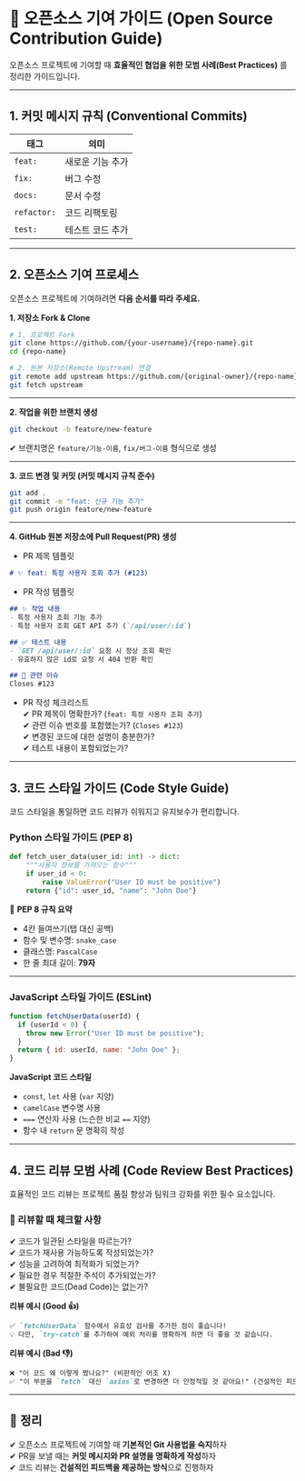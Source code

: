 # 📜 오픈소스 기여 가이드 (Open Source Contribution Guide)

오픈소스 프로젝트에 기여할 때 **효율적인 협업을 위한 모범 사례(Best Practices)** 를 정리한 가이드입니다.  

---

## 1. 커밋 메시지 규칙 (Conventional Commits)
| 태그 | 의미 |
|------|------|
| `feat:` | 새로운 기능 추가 |
| `fix:` | 버그 수정 |
| `docs:` | 문서 수정 |
| `refactor:` | 코드 리팩토링 |
| `test:` | 테스트 코드 추가 |

---

## 2. 오픈소스 기여 프로세스
오픈소스 프로젝트에 기여하려면 **다음 순서를 따라 주세요.**  

**1. 저장소 Fork & Clone**

```bash
# 1. 프로젝트 Fork
git clone https://github.com/{your-username}/{repo-name}.git
cd {repo-name}

# 2. 원본 저장소(Remote Upstream) 연결
git remote add upstream https://github.com/{original-owner}/{repo-name}.git
git fetch upstream
```

---

**2. 작업을 위한 브랜치 생성**

```bash
git checkout -b feature/new-feature
```

✔ 브랜치명은 `feature/기능-이름`, `fix/버그-이름` 형식으로 생성

---

**3. 코드 변경 및 커밋 (커밋 메시지 규칙 준수)**
```bash
git add .
git commit -m "feat: 신규 기능 추가"
git push origin feature/new-feature
```

---

**4. GitHub 원본 저장소에 Pull Request(PR) 생성**  

- PR 제목 템플릿  
```md
# ✨ feat: 특정 사용자 조회 추가 (#123)
```

- PR 작성 템플릿  
```md
## ✨ 작업 내용
- 특정 사용자 조회 기능 추가
- 특정 사용자 조회 GET API 추가 (`/api/user/:id`)

## ✅ 테스트 내용
- `GET /api/user/:id` 요청 시 정상 조회 확인
- 유효하지 않은 id로 요청 시 404 반환 확인

## 🔗 관련 이슈
Closes #123
```

- PR 작성 체크리스트  
  ✔ PR 제목이 명확한가? (`feat: 특정 사용자 조회 추가`)  
  ✔ 관련 이슈 번호를 포함했는가? (`Closes #123`)  
  ✔ 변경된 코드에 대한 설명이 충분한가?  
  ✔ 테스트 내용이 포함되었는가?  

---

## 3. 코드 스타일 가이드 (Code Style Guide)
코드 스타일을 통일하면 코드 리뷰가 쉬워지고 유지보수가 편리합니다.  

### Python 스타일 가이드 (PEP 8)
```python
def fetch_user_data(user_id: int) -> dict:
    """사용자 정보를 가져오는 함수"""
    if user_id < 0:
        raise ValueError("User ID must be positive")
    return {"id": user_id, "name": "John Doe"}
```

📌 **PEP 8 규칙 요약**
- 4칸 들여쓰기(탭 대신 공백)
- 함수 및 변수명: `snake_case`
- 클래스명: `PascalCase`
- 한 줄 최대 길이: **79자**

---

### JavaScript 스타일 가이드 (ESLint)
```javascript
function fetchUserData(userId) {
  if (userId < 0) {
    throw new Error("User ID must be positive");
  }
  return { id: userId, name: "John Doe" };
}
```

**JavaScript 코드 스타일**
- `const`, `let` 사용 (`var` 지양)
- `camelCase` 변수명 사용
- `===` 연산자 사용 (느슨한 비교 `==` 지양)
- 함수 내 `return` 문 명확히 작성

---

## 4. 코드 리뷰 모범 사례 (Code Review Best Practices)
효율적인 코드 리뷰는 프로젝트 품질 향상과 팀워크 강화를 위한 필수 요소입니다.  

### 📝 리뷰할 때 체크할 사항
✔ 코드가 일관된 스타일을 따르는가?  
✔ 코드가 재사용 가능하도록 작성되었는가?  
✔ 성능을 고려하여 최적화가 되었는가?  
✔ 필요한 경우 적절한 주석이 추가되었는가?  
✔ 불필요한 코드(Dead Code)는 없는가?  

**리뷰 예시 (Good 👍)**
```md
✅ `fetchUserData` 함수에서 유효성 검사를 추가한 점이 좋습니다!  
💡 다만, `try-catch`를 추가하여 예외 처리를 명확하게 하면 더 좋을 것 같습니다.  
```

**리뷰 예시 (Bad 👎)**
```md
❌ "이 코드 왜 이렇게 짰나요?" (비판적인 어조 X)  
✅ "이 부분을 `fetch` 대신 `axios`로 변경하면 더 안정적일 것 같아요!" (건설적인 피드백 O)
```

---

## 🎯 정리
✔ 오픈소스 프로젝트에 기여할 때 **기본적인 Git 사용법을 숙지**하자  
✔ PR을 보낼 때는 **커밋 메시지와 PR 설명을 명확하게 작성**하자  
✔ 코드 리뷰는 **건설적인 피드백을 제공하는 방식**으로 진행하자  
